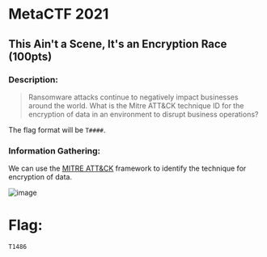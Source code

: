 # MetaCTF 2021

## This Ain't a Scene, It's an Encryption Race (100pts)

### Description: 

>Ransomware attacks continue to negatively impact businesses around the world. What is the Mitre ATT&CK technique ID for the encryption of data in an environment to disrupt business operations?

The flag format will be `T####`.

### Information Gathering:

We can use the [MITRE ATT&CK](https://attack.mitre.org/techniques/enterprise/) framework to identify the technique for encryption of data.



![image](https://user-images.githubusercontent.com/43623870/144764551-47a24eae-8ae3-4aff-a3a2-064329b67e36.png)

# Flag:
 
```
T1486
```

